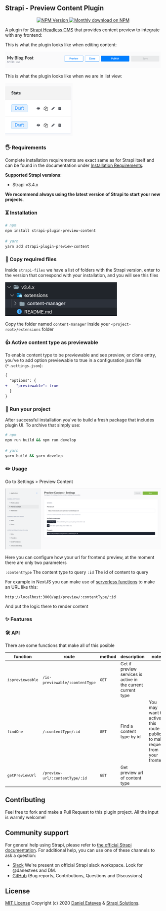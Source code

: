 ## Strapi - Preview Content Plugin

<p align="center">
  <a href="https://www.npmjs.org/package/strapi-plugin-preview-content">
    <img src="https://img.shields.io/npm/v/strapi-plugin-preview-content/latest.svg" alt="NPM Version" />
  </a>
  <a href="https://www.npmjs.org/package/strapi-plugin-preview-content">
    <img src="https://img.shields.io/npm/dm/strapi-plugin-preview-content.svg" alt="Monthly download on NPM" />
  </a>
</p>

A plugin for [Strapi Headless CMS](https://github.com/strapi/strapi) that provides content preview to integrate with any frontend:

This is what the plugin looks like when editing content:

<img src="public/assets/example1.png" alt="Example of buttons in edit Content Type" />

This is what the plugin looks like when we are in list view:

<img src="public/assets/example2.png" alt="Example of buttons in list view" />

### 🖐 Requirements

Complete installation requirements are exact same as for Strapi itself and can be found in the documentation under <a href="https://strapi.io/documentation/v3.x/installation/cli.html#step-1-make-sure-requirements-are-met">Installation Requirements</a>.

**Supported Strapi versions**:

- Strapi v3.4.x

**We recommend always using the latest version of Strapi to start your new projects**.

### ⏳ Installation

```bash
# npm
npm install strapi-plugin-preview-content

# yarn
yarn add strapi-plugin-preview-content
```

### 📁 Copy required files

Inside `strapi-files` we have a list of folders with the Strapi version, enter to the version that correspond with your installation, and you will see this files

<img src="public/assets/folder.png" alt="Example of buttons in list view" />

Copy the folder named `content-manager` inside your `<project-root>/extensions` folder

### 👍 Active content type as previewable

To enable content type to be previewable and see preview, or clone entry, you've to add option previewable to true in a configuration json file (`*.settings.json`):

```diff
{
  "options": {
+    "previewable": true
  }
}
```

### 🚀 Run your project

After successful installation you've to build a fresh package that includes plugin UI. To archive that simply use:

```bash
# npm
npm run build && npm run develop

# yarn
yarn build && yarn develop
```

### ✏️ Usage

Go to Settings > Preview Content

<img src="public/assets/settings.png" alt="Preview Content Settings" />

Here you can configure how your url for frontend preview, at the moment there are only two parameters

`:contentType` The content type to query
`:id` The id of content to query

For example in NextJS you can make use of [serverless functions](https://nextjs.org/docs/api-routes/introduction) to make an URL like this:

`http://localhost:3000/api/preview/:contentType/:id`

And put the logic there to render content

### ✨ Features

### 🛠 API

There are some functions that make all of this posible

| function         | route                           | method | description                                                   | notes                                                                          |
| ---------------- | ------------------------------- | ------ | ------------------------------------------------------------- | ------------------------------------------------------------------------------ |
| `isprevieweable` | `/is-previewable/:contentType`  | `GET`  | Get if preview services is active in the current current type |                                                                                |
| `findOne`        | `/:contentType/:id`             | `GET`  | Find a content type by id                                     | You may want to active this route as public to make request from your frontend |
| `getPreviewUrl`  | `/preview-url/:contentType/:id` | `GET`  | Get preview url of content type                               |                                                                                |

## Contributing

Feel free to fork and make a Pull Request to this plugin project. All the input is warmly welcome!

## Community support

For general help using Strapi, please refer to [the official Strapi documentation](https://strapi.io/documentation/). For additional help, you can use one of these channels to ask a question:

- [Slack](http://slack.strapi.io) We're present on official Strapi slack workspace. Look for @danestves and DM.
- [GitHub](https://github.com/danestves/strapi-plugin-preview-content/issues) (Bug reports, Contributions, Questions and Discussions)

## License

[MIT License](LICENSE.md) Copyright (c) 2020 [Daniel Esteves](https://danestves.com/) &amp; [Strapi Solutions](https://strapi.io/).
